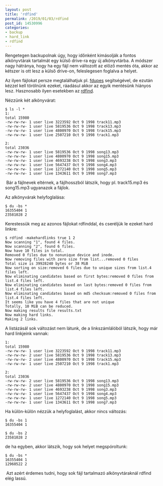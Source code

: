 ```yaml
---
layout: post
title: 'rdfind'
permalink: /2019/01/03/rdfind
post_id: 14530996
categories: 
- backup
- hard_link
- rdfind
---
```


Rengetegen backupolnak úgy, hogy időnként kimásolják a fontos alkönyvtárak tartalmát egy külső drive-ra egy új alkönyvtárba. A módszer nagy hátránya, hogy ha egy fájl nem változott az előző mentés óta, akkor az kétszer is ott lesz a külső drive-on, feleslegesen foglalva a helyet.

Az ilyen fájlokat persze megtalálhatjuk pl. 
[fdupes](https://commandlineblog.melda.info/2011/09/10/fdupes) segítségével, de ezután kézzel kell törölnünk ezeket, ráadásul akkor az egyik mentésünk hiányos lesz. Hasznosabb ilyen esetekben az 
[rdfind](https://rdfind.pauldreik.se/).

Nézzünk két alkönyvárat:

```
$ ls -l *
1:
total 15980
-rw-rw-rw- 1 user live 3223592 Oct 9 1998 track11.mp3
-rw-rw-rw- 1 user live 5819536 Oct 9 1998 track13.mp3
-rw-rw-rw- 1 user live 4800970 Oct 9 1998 track15.mp3
-rw-rw-rw- 1 user live 2507210 Oct 9 1998 track1.mp3

2:
total 23036
-rw-rw-rw- 1 user live 5819536 Oct 9 1998 song13.mp3
-rw-rw-rw- 1 user live 4800970 Oct 9 1998 song15.mp3
-rw-rw-rw- 1 user live 4693238 Oct 9 1998 song3.mp3
-rw-rw-rw- 1 user live 5647437 Oct 9 1998 song4.mp3
-rw-rw-rw- 1 user live 1272140 Oct 9 1998 song5.mp3
-rw-rw-rw- 1 user live 1343611 Oct 9 1998 song7.mp3
```

 Bár a fájlnevek eltérnek, a fájlhosszból látszik, hogy pl. track15.mp3 és song15.mp3 ugyanazok a fájlok.

Az alkönyvárak helyfoglalása:

```
$ du -bs *
16355404 1
23581028 2
```

Kerestessük meg az azonos fájlokat rdfinddal, és cseréljük le ezeket hard linkre:

```
$ rdfind -makehardlinks true 1 2 
Now scanning "1", found 4 files.
Now scanning "2", found 6 files.
Now have 10 files in total.
Removed 0 files due to nonunique device and inode.
Now removing files with zero size from list...removed 0 files
Total size is 39928240 bytes or 38 MiB
Now sorting on size:removed 6 files due to unique sizes from list.4 files left.
Now eliminating candidates based on first bytes:removed 0 files from list.4 files left.
Now eliminating candidates based on last bytes:removed 0 files from list.4 files left.
Now eliminating candidates based on md5 checksum:removed 0 files from list.4 files left.
It seems like you have 4 files that are not unique
Totally, 10 MiB can be reduced.
Now making results file results.txt
Now making hard links.
Making 2 links.
```

A listázásál sok változást nem látunk, de a linkszámlálóból látszik, hogy már hard linkjeink vannak:

```
1:
total 15980
-rw-rw-rw- 1 user live 3223592 Oct 9 1998 track11.mp3
-rw-rw-rw- 2 user live 5819536 Oct 9 1998 track13.mp3
-rw-rw-rw- 2 user live 4800970 Oct 9 1998 track15.mp3
-rw-rw-rw- 1 user live 2507210 Oct 9 1998 track1.mp3

2:
total 23036
-rw-rw-rw- 2 user live 5819536 Oct 9 1998 song13.mp3
-rw-rw-rw- 2 user live 4800970 Oct 9 1998 song15.mp3
-rw-rw-rw- 1 user live 4693238 Oct 9 1998 song3.mp3
-rw-rw-rw- 1 user live 5647437 Oct 9 1998 song4.mp3
-rw-rw-rw- 1 user live 1272140 Oct 9 1998 song5.mp3
-rw-rw-rw- 1 user live 1343611 Oct 9 1998 song7.mp3
```

Ha külön-külön nézzük a helyfoglalást, akkor nincs változás:

```
$ du -bs 1
16355404 1

$ du -bs 2
23581028 2
```

de ha egyben, akkor látszik, hogy sok helyet megspóroltunk:

```
$ du -bs *
16355404 1
12960522 2
```

 Azt azért érdemes tudni, hogy sok fájl tartalmazó alkönyvtáraknál rdfind elég lassú.